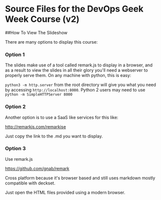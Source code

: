 # Source Files for the DevOps Geek Week Course (v2)

##How To View The Slideshow

There are many options to display this course:

### Option 1

The slides make use of a tool called remark.js to display in a browser, and as a result to view the slides in all their glory you'll need a webserver to properly serve them.  On any machine with python, this is easy:

`python3 -m http.server` from the root directory will give you what you need by accessing `http://localhost:8000`.  Python 2 users may need to use `python -m SimpleHTTPServer 8000`

### Option 2

Another option is to use a SaaS like services for this like:

<http://remarkjs.com/remarkise>

Just copy the link to the .md you want to display.

### Option 3

Use remark.js

<https://github.com/gnab/remark>

Cross platform because it's browser based and still uses markdown mostly compatible with deckset.

Just open the HTML files provided using a modern browser.
